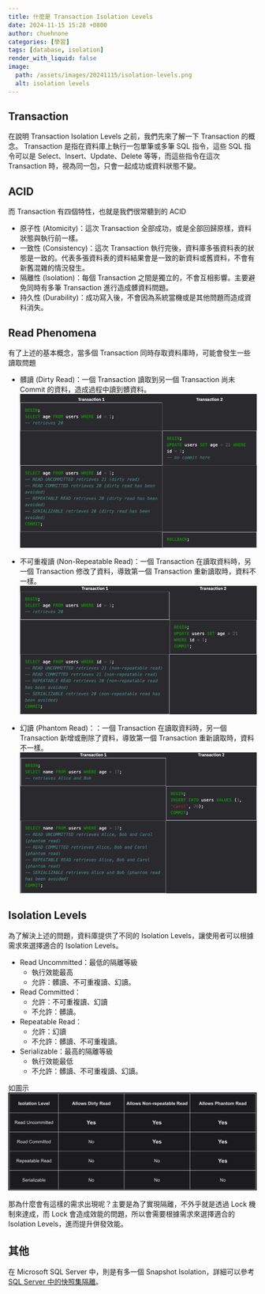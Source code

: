 ```yaml
---
title: 什麼是 Transaction Isolation Levels
date: 2024-11-15 15:28 +0800
author: chuehnone
categories: [學習]
tags: [database, isolation]
render_with_liquid: false
image:
  path: /assets/images/20241115/isolation-levels.png
  alt: isolation levels
---
```


## Transaction
在說明 Transaction Isolation Levels 之前，我們先來了解一下 Transaction 的概念。
Transaction 是指在資料庫上執行一包單筆或多筆 SQL 指令，這些 SQL 指令可以是 Select、Insert、Update、Delete 等等，而這些指令在這次 Transaction 時，視為同一包，只會一起成功或資料狀態不變。


## ACID
而 Transaction 有四個特性，也就是我們很常聽到的 ACID
- 原子性 (Atomicity)：這次 Transaction 全部成功，或是全部回歸原樣，資料狀態與執行前一樣。
- 一致性 (Consistency)：這次 Transaction 執行完後，資料庫多張資料表的狀態是一致的。代表多張資料表的資料結果會是一致的新資料或舊資料，不會有新舊混雜的情況發生。
- 隔離性 (Isolation)：每個 Transaction 之間是獨立的，不會互相影響。主要避免同時有多筆 Transaction 進行造成髒資料問題。
- 持久性 (Durability)：成功寫入後，不會因為系統當機或是其他問題而造成資料消失。


## Read Phenomena
有了上述的基本概念，當多個 Transaction 同時存取資料庫時，可能會發生一些讀取問題
- 髒讀 (Dirty Read)：一個 Transaction 讀取到另一個 Transaction 尚未 Commit 的資料，造成過程中讀到髒資料。
![Dirty Read](/assets/images/20241115/dirty-read.png)

- 不可重複讀 (Non-Repeatable Read)：一個 Transaction 在讀取資料時，另一個 Transaction 修改了資料，導致第一個 Transaction 重新讀取時，資料不一樣。
![Non-Repeatable Read](/assets/images/20241115/non-repeatable-read.png)

- 幻讀 (Phantom Read)：：一個 Transaction 在讀取資料時，另一個 Transaction 新增或刪除了資料，導致第一個 Transaction 重新讀取時，資料不一樣。
  ![Phantom Read](/assets/images/20241115/phantom-read.png)

## Isolation Levels
為了解決上述的問題，資料庫提供了不同的 Isolation Levels，讓使用者可以根據需求來選擇適合的 Isolation Levels。
- Read Uncommitted：最低的隔離等級
  - 執行效能最高 
  - 允許：髒讀、不可重複讀、幻讀。
- Read Committed：
  - 允許：不可重複讀、幻讀
  - 不允許：髒讀。
- Repeatable Read：
  - 允許：幻讀
  - 不允許：髒讀、不可重複讀。
- Serializable：最高的隔離等級
  - 執行效能最低
  - 不允許：髒讀、不可重複讀、幻讀。

如圖示
![Isolation Levels](/assets/images/20241115/isolation-levels.png)

那為什麼會有這樣的需求出現呢？主要是為了實現隔離，不外乎就是透過 Lock 機制來達成，而 Lock 會造成效能的問題，所以會需要根據需求來選擇適合的 Isolation Levels，進而提升併發效能。

## 其他
在 Microsoft SQL Server 中，則是有多一個 Snapshot Isolation，詳細可以參考 [SQL Server 中的快照集隔離](https://learn.microsoft.com/zh-tw/dotnet/framework/data/adonet/sql/snapshot-isolation-in-sql-server)。
